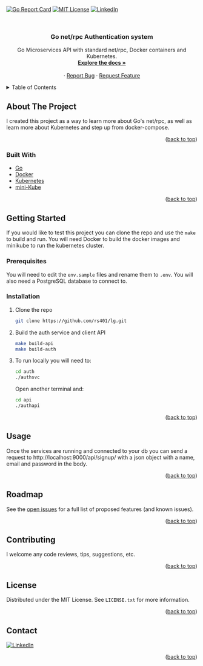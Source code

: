 <div id="top"></div>

<!-- PROJECT SHIELDS -->
<!--
*** I'm using markdown "reference style" links for readability.
*** Reference links are enclosed in brackets [ ] instead of parentheses ( ).
*** See the bottom of this document for the declaration of the reference variables
*** for contributors-url, forks-url, etc. This is an optional, concise syntax you may use.
*** https://www.markdownguide.org/basic-syntax/#reference-style-links
-->
[![Go Report Card](https://goreportcard.com/badge/github.com/rs401/lg)](https://goreportcard.com/report/github.com/rs401/lg)
[![MIT License][license-shield]][license-url]
[![LinkedIn][linkedin-shield]][linkedin-url]



<!-- PROJECT LOGO -->
<br />
<div align="center">

<h3 align="center">Go net/rpc Authentication system</h3>

  <p align="center">
    Go Microservices API with standard net/rpc, Docker containers and Kubernetes.
    <br />
    <a href="https://github.com/rs401/lg/docs"><strong>Explore the docs »</strong></a>
    <br />
    <br />
    ·
    <a href="https://github.com/rs401/lg/issues">Report Bug</a>
    ·
    <a href="https://github.com/rs401/lg/issues">Request Feature</a>
  </p>
</div>



<!-- TABLE OF CONTENTS -->
<details>
  <summary>Table of Contents</summary>
  <ol>
    <li>
      <a href="#about-the-project">About The Project</a>
      <ul>
        <li><a href="#built-with">Built With</a></li>
      </ul>
    </li>
    <li>
      <a href="#getting-started">Getting Started</a>
      <ul>
        <li><a href="#prerequisites">Prerequisites</a></li>
        <li><a href="#installation">Installation</a></li>
      </ul>
    </li>
    <li><a href="#usage">Usage</a></li>
    <li><a href="#roadmap">Roadmap</a></li>
    <li><a href="#contributing">Contributing</a></li>
    <li><a href="#license">License</a></li>
    <li><a href="#contact">Contact</a></li>
  </ol>
</details>



<!-- ABOUT THE PROJECT -->
## About The Project

I created this project as a way to learn more about Go's net/rpc, as well as learn more about Kubernetes and step up from docker-compose.

<p align="right">(<a href="#top">back to top</a>)</p>



### Built With

* [Go](https://go.dev/)
* [Docker](https://www.docker.com/)
* [Kubernetes](https://kubernetes.io/)
* [mini-Kube](https://github.com/kubernetes/minikube)

<p align="right">(<a href="#top">back to top</a>)</p>



<!-- GETTING STARTED -->
## Getting Started

If you would like to test this project you can clone the repo and use the `make` to build and run. You will need Docker to build the docker images and minikube to run the kubernetes cluster.

### Prerequisites

You will need to edit the `env.sample` files and rename them to `.env`. You will also need a PostgreSQL database to connect to.

### Installation

1. Clone the repo
   ```sh
   git clone https://github.com/rs401/lg.git
   ```
3. Build the auth service and client API
   ```sh
   make build-api
   make build-auth
   ```
4. To run locally you will need to:
   ```sh
   cd auth
   ./authsvc
   ```
   Open another terminal and:
   ```sh
   cd api
   ./authapi
   ```

<p align="right">(<a href="#top">back to top</a>)</p>



<!-- USAGE EXAMPLES -->
## Usage

Once the services are running and connected to your db you can send a request to http://localhost:9000/api/signup/ with a json object with a name, email and password in the body.

<p align="right">(<a href="#top">back to top</a>)</p>



<!-- ROADMAP -->
## Roadmap

See the [open issues](https://github.com/rs401/lg/issues) for a full list of proposed features (and known issues).

<p align="right">(<a href="#top">back to top</a>)</p>



<!-- CONTRIBUTING -->
## Contributing

I welcome any code reviews, tips, suggestions, etc.

<p align="right">(<a href="#top">back to top</a>)</p>



<!-- LICENSE -->
## License

Distributed under the MIT License. See `LICENSE.txt` for more information.

<p align="right">(<a href="#top">back to top</a>)</p>



<!-- CONTACT -->
## Contact

[![LinkedIn][linkedin-shield]][linkedin-url]

<p align="right">(<a href="#top">back to top</a>)</p>


<!-- MARKDOWN LINKS & IMAGES -->
<!-- https://www.markdownguide.org/basic-syntax/#reference-style-links -->
[contributors-url]: https://github.com/rs401/lg/graphs/contributors
[forks-url]: https://github.com/rs401/lg/network/members
[stars-url]: https://github.com/rs401/lg/stargazers
[issues-url]: https://github.com/rs401/lg/issues
[license-url]: https://github.com/rs401/lg/blob/master/LICENSE.txt
[license-shield]: https://img.shields.io/github/license/rs4011/lg.svg?style=for-the-badge
[linkedin-shield]: https://img.shields.io/badge/-LinkedIn-black.svg?style=for-the-badge&logo=linkedin&colorB=555
[linkedin-url]: https://linkedin.com/in/richard-stadnick-3b4ab53b
